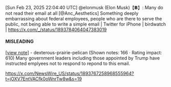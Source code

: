 [Sun Feb 23, 2025 22:04:40 UTC] @elonmusk (Elon Musk)【𝗕】: Many do not read their email at all [@Anc_Aesthetics] Something deeply embarrassing about federal employees, people who are there to serve the public, not being able to write a simple email | Twitter for iPhone | birdwatch | https://x.com/_/status/1893784064047383019

#### MISLEADING

[[view note]](https://x.com/i/birdwatch/n/1893787367573442943) - dexterous-prairie-pelican (Shown notes: 166 · Rating impact: 610)
Many government leaders including those appointed by Trump have instructed emplyees not to respond to repond to this email.

https://x.com/NewsWire_US/status/1893767258968555964?t=jOXV7EntVACfk0oWnrTw8w&s=19
